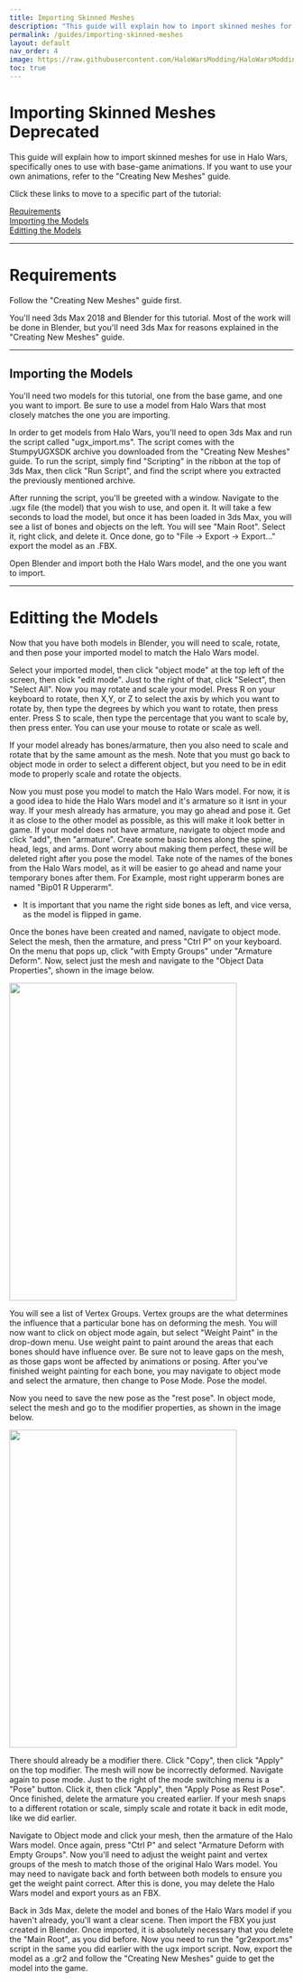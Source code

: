 ```yaml
---
title: Importing Skinned Meshes 
description: "This guide will explain how to import skinned meshes for use in Halo Wars, specifically ones to use with base-game animations."
permalink: /guides/importing-skinned-meshes
layout: default
nav_order: 4
image: https://raw.githubusercontent.com/HaloWarsModding/HaloWarsModding.github.io/master/resources/images/metadata/header.png
toc: true
---
```


# Importing Skinned Meshes  <span class="label label-red">Deprecated</span>

This guide will explain how to import skinned meshes for use in Halo Wars, specifically ones to use with base-game animations. If you want to use your own animations, refer to the "Creating New Meshes" guide.

Click these links to move to a specific part of the tutorial:

[Requirements](#Requirements)<br>
[Importing the Models](#ModelImport)<br>
[Editting the Models](#EdittingtheModels)<br>

***

<a name="Requirements"></a>
# Requirements
Follow the "Creating New Meshes" guide first.

You'll need 3ds Max 2018 and Blender for this tutorial. Most of the work will be done in Blender, but you'll need 3ds Max for reasons explained in the "Creating New Meshes" guide.

***
<a name="ModelImport"></a>
## Importing the Models

You'll need two models for this tutorial, one from the base game, and one you want to import. Be sure to use a model from Halo Wars that most closely matches the one you are importing.

In order to get models from Halo Wars, you'll need to open 3ds Max and run the script called "ugx_import.ms". The script comes with the StumpyUGXSDK archive you downloaded from the "Creating New Meshes" guide.
To run the script, simply find "Scripting" in the ribbon at the top of 3ds Max, then click "Run Script", and find the script where you extracted the previously mentioned archive.

After running the script, you'll be greeted with a window. Navigate to the .ugx file (the model) that you wish to use, and open it. It will take a few seconds to load the model, but once it has been loaded in 3ds Max, you will see a list of bones and objects on the left.
You will see "Main Root". Select it, right click, and delete it. Once done, go to "File -> Export -> Export..." export the model as an .FBX.

Open Blender and import both the Halo Wars model, and the one you want to import.

***
<a name="EdittingtheModels"></a>
# Editting the Models
Now that you have both models in Blender, you will need to scale, rotate, and then pose your imported model to match the Halo Wars model. 

Select your imported model, then click "object mode" at the top left of the screen, then click "edit mode". Just to the right of that, click "Select", then "Select All". 
Now you may rotate and scale your model. 
Press R on your keyboard to rotate, then X,Y, or Z to select the axis by which you want to rotate by, then type the degrees by which you want to rotate, then press enter.
Press S to scale, then type the percentage that you want to scale by, then press enter.
You can use your mouse to rotate or scale as well.

If your model already has bones/armature, then you also need to scale and rotate that by the same amount as the mesh. Note that you must go back to object mode in order to select a different object, but you need to be in edit mode to properly scale and rotate the objects.

Now you must pose you model to match the Halo Wars model. For now, it is a good idea to hide the Halo Wars model and it's armature so it isnt in your way. If your mesh already has armature, you may go ahead and pose it. Get it as close to the other model as possible, as this will make it look better in game.
If your model does not have armature, navigate to object mode and click "add", then "armature". Create some basic bones along the spine, head, legs, and arms. Dont worry about making them perfect, these will be deleted right after you pose the model.
Take note of the names of the bones from the Halo Wars model, as it will be easier to go ahead and name your temporary bones after them. For Example, most right upperarm bones are named "Bip01 R Upperarm". 

* It is important that you name the right side bones as left, and vice versa, as the model is flipped in game.

Once the bones have been created and named, navigate to object mode. Select the mesh, then the armature, and press "Ctrl P" on your keyboard. On the menu that pops up, click "with Empty Groups" under "Armature Deform".
Now, select just the mesh and navigate to the "Object Data Properties", shown in the image below. 

<img width="403" height="563" src="https://github.com/HaloWarsModding/HaloWarsModding.github.io/blob/master/resources/images/skinmeshes1.png?raw=true">

You will see a list of Vertex Groups. Vertex groups are the what determines the influence that a particular bone has on deforming the mesh. 
You will now want to click on object mode again, but select "Weight Paint" in the drop-down menu. Use weight paint to paint around the areas that each bones should have influence over. Be sure not to leave gaps on the mesh, as those gaps wont be affected by animations or posing.
After you've finished weight painting for each bone, you may navigate to object mode and select the armature, then change to Pose Mode. Pose the model.

Now you need to save the new pose as the "rest pose". In object mode, select the mesh and go to the modifier properties, as shown in the image below.

<img width="403" height="563" src="https://github.com/HaloWarsModding/HaloWarsModding.github.io/blob/master/resources/images/skinmeshes2.png?raw=true">

There should already be a modifier there. Click "Copy", then click "Apply" on the top modifier. The mesh will now be incorrectly deformed. Navigate again to pose mode. Just to the right of the mode switching menu is a "Pose" button. Click it, then click "Apply", then "Apply Pose as Rest Pose".
Once finished, delete the armature you created earlier. If your mesh snaps to a different rotation or scale, simply scale and rotate it back in edit mode, like we did earlier. 

Navigate to Object mode and click your mesh, then the armature of the Halo Wars model. Once again, press "Ctrl P" and select "Armature Deform with Empty Groups".
Now you'll need to adjust the weight paint and vertex groups of the mesh to match those of the original Halo Wars model. You may need to navigate back and forth between both models to ensure you get the weight paint correct.
After this is done, you may delete the Halo Wars model and export yours as an FBX.

Back in 3ds Max, delete the model and bones of the Halo Wars model if you haven't already, you'll want a clear scene. Then import the FBX you just created in Blender. Once imported, it is absolutely necessary that you delete the "Main Root", as you did before. 
Now you need to run the "gr2export.ms" script in the same you did earlier with the ugx import script. Now, export the model as a .gr2 and follow the "Creating New Meshes" guide to get the model into the game.

